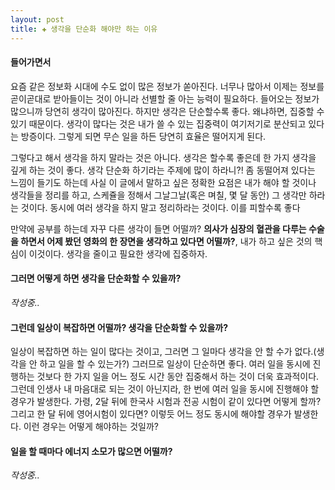 ```yaml
---
layout: post
title: ✚ 생각을 단순화 해야만 하는 이유
---
```

  
  
#### 들어가면서
요즘 같은 정보화 시대에 수도 없이 많은 정보가 쏟아진다. 너무나 많아서 이제는 정보를 곧이곧대로 받아들이는 것이 아니라 선별할 줄 아는 능력이 필요하다. 들어오는 정보가 많으니까 당연히 생각이 많아진다. 하지만 생각은 단순할수록 좋다. 왜냐하면, 집중할 수 있기 때문이다. 생각이 많다는 것은 내가 쓸 수 있는 집중력이 여기저기로 분산되고 있다는 방증이다. 그렇게 되면 무슨 일을 하든 당연히 효율은 떨어지게 된다. 

그렇다고 해서 생각을 하지 말라는 것은 아니다. 생각은 할수록 좋은데 한 가지 생각을 깊게 하는 것이 좋다. 생각 단순화 하기라는 주제에 많이 하라니?! 좀 동떨어져 있다는 느낌이 들기도 하는데 사실 이 글에서 말하고 싶은 정확한 요점은 내가 해야 할 것이나 생각들을 정리를 하고, 스케쥴을 정해서 그날그날(혹은 며칠, 몇 달 동안) 그 생각만 하라는 것이다. 동시에 여러 생각을 하지 말고 정리하라는 것이다. 이를 피할수록 좋다  

만약에 공부를 하는데 자꾸 다른 생각이 들면 어떨까? **의사가 심장의 혈관을 다루는 수술을 하면서 어제 봤던 영화의 한 장면을 생각하고 있다면 어떨까?**, 내가 하고 싶은 것의 핵심이 이것이다. 생각을 줄이고 필요한 생각에 집중하자.

####  그러면 어떻게 하면 생각을 단순화할 수 있을까?
  *작성중..*  
  

####  그런데 일상이 복잡하면 어떨까? 생각을 단순화할 수 있을까?
일상이 복잡하면 하는 일이 많다는 것이고, 그러면 그 일마다 생각을 안 할 수가 없다.(생각을 안 하고 일을 할 수 있는가?) 그러므로 일상이 단순하면 좋다. 여러 일을 동시에 진행하는 것보다 한 가지 일을 어느 정도 시간 동안 집중해서 하는 것이 더욱 효과적이다. 그런데 인생사 내 마음대로 되는 것이 아닌지라, 한 번에 여러 일을 동시에 진행해야 할 경우가 발생한다. 가령, 2달 뒤에 한국사 시험과 전공 시험이 같이 있다면 어떻게 할까? 그리고 한 달 뒤에 영어시험이 있다면? 이렇듯 어느 정도 동시에 해야할 경우가 발생한다. 이런 경우는 어떻게 해야하는 것일까?

####  일을 할 때마다 에너지 소모가 많으면 어떨까?
*작성중..*